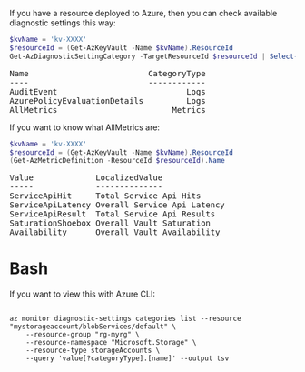 If you have a resource deployed to Azure, then you can check available diagnostic settings this way:

```powershell
$kvName = 'kv-XXXX'
$resourceId = (Get-AzKeyVault -Name $kvName).ResourceId 
Get-AzDiagnosticSettingCategory -TargetResourceId $resourceId | Select-Object -Property Name, CategoryType
```

<pre>
Name                         CategoryType
----                         ------------
AuditEvent                           Logs
AzurePolicyEvaluationDetails         Logs
AllMetrics                        Metrics
</pre>

If you want to know what AllMetrics are:

```powershell
$kvName = 'kv-XXXX'
$resourceId = (Get-AzKeyVault -Name $kvName).ResourceId 
(Get-AzMetricDefinition -ResourceId $resourceId).Name
```

<pre>
Value             LocalizedValue
-----             --------------
ServiceApiHit     Total Service Api Hits
ServiceApiLatency Overall Service Api Latency
ServiceApiResult  Total Service Api Results
SaturationShoebox Overall Vault Saturation
Availability      Overall Vault Availability
</pre>

# Bash 

If you want to view this with Azure CLI:

```shell

az monitor diagnostic-settings categories list --resource "mystorageaccount/blobServices/default" \
    --resource-group "rg-myrg" \
    --resource-namespace "Microsoft.Storage" \
    --resource-type storageAccounts \
    --query 'value[?categoryType].[name]' --output tsv
